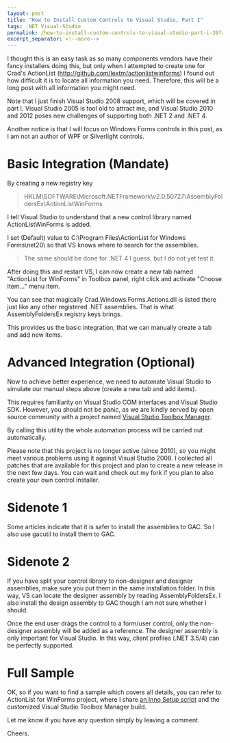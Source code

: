 ```yaml
---
layout: post
title: "How to Install Custom Controls to Visual Studio, Part I"
tags: .NET Visual-Studio
permalink: /how-to-install-custom-controls-to-visual-studio-part-i-39fa7733bb3
excerpt_separator: <!--more-->
---
```

I thought this is an easy task as so many components vendors have their fancy installers doing this, but only when I attempted to create one for Crad's ActionList (http://github.com/lextm/actionlistwinforms) I found out how difficult it is to locate all information you need. Therefore, this will be a long post with all information you might need.
<!--more-->

Note that I just finish Visual Studio 2008 support, which will be covered in part I. Visual Studio 2005 is tool old to attract me, and Visual Studio 2010 and 2012 poses new challenges of supporting both .NET 2 and .NET 4.

Another notice is that I will focus on Windows Forms controls in this post, as I am not an author of WPF or Silverlight controls.

# Basic Integration (Mandate)

By creating a new registry key

> HKLM\SOFTWARE\Microsoft\.NETFramework\v2.0.50727\AssemblyFoldersEx\ActionListWinForms

I tell Visual Studio to understand that a new control library named ActionListWinForms is added.

I set (Default) value to C:\Program Files\ActionList for Windows Forms\net20\ so that VS knows where to search for the assemblies.

> The same should be done for .NET 4 I guess, but I do not yet test it.

After doing this and restart VS, I can now create a new tab named "ActionList for WinForms" in Toolbox panel, right click and activate "Choose Item…" menu item.

You can see that magically Crad.Windows.Forms.Actions.dll is listed there just like any other registered .NET assemblies. That is what AssemblyFoldersEx registry keys brings.

This provides us the basic integration, that we can manually create a tab and add new items.

# Advanced Integration (Optional)

Now to achieve better experience, we need to automate Visual Studio to simulate our manual steps above (create a new tab and add items).

This requires familiarity on Visual Studio COM interfaces and Visual Studio SDK. However, you should not be panic, as we are kindly served by open source community with a project named [Visual Studio Toolbox Manager](http://vstudiotoolbox.codeplex.com/).

By calling this utility the whole automation process will be carried out automatically.

Please note that this project is no longer active (since 2010), so you might meet various problems using it against Visual Studio 2008. I collected all patches that are available for this project and plan to create a new release in the next few days. You can wait and check out my fork if you plan to also create your own control installer.

# Sidenote 1

Some articles indicate that it is safer to install the assemblies to GAC. So I also use gacutil to install them to GAC.

# Sidenote 2

If you have split your control library to non-designer and designer assemblies, make sure you put them in the same installation folder. In this way, VS can locate the designer assembly by reading AssemblyFoldersEx. I also install the design assembly to GAC though I am not sure whether I should.

Once the end user drags the control to a form/user control, only the non-designer assembly will be added as a reference. The designer assembly is only important for Visual Studio. In this way, client profiles (.NET 3.5/4) can be perfectly supported.

# Full Sample

OK, so if you want to find a sample which covers all details, you can refer to ActionList for WinForms project, where I share [an Inno Setup script](https://github.com/lextm/ActionListWinForms/tree/cc4a57b20148c19c3fdaef120e9e0aa6d87d288b) and the customized Visual Studio Toolbox Manager build.

Let me know if you have any question simply by leaving a comment.

Cheers.
